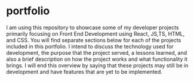 # portfolio
I am using this repository to showcase some of my developer projects primarily focusing on Front End Development using React, JS,TS, HTML, and CSS. You will find separate sections below for each of the projects included in this portfolio. I intend to discuss the technology used for development, the purpose that the project served, a lessons learned, and also a brief description on how the project works and what functionality it brings. I will end this overview by saying that these projects may still be in development and have features that are yet to be implemented.